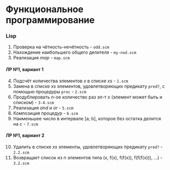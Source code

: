 # Функциональное программирование
### Lisp
1. Проверка на чётность-нечётность - `odd.scm`        
2. Нахождение наибольшего общего делителя - `my-nod.scm`      
3. Реализация *map* - `map.scm`

#### ЛР №1, вариант 1
4. Подсчёт количествa элементов *x* в списке *xs* - `1.scm`      
5. Замена в списке *xs* элементов, удовлетворяющих предикату `pred?`, с помощью процедуры `proc` - `2.scm`      
6. Продублировать *n*-ое количество раз эл-т *x* (элемент может быть и списком) - `3-4.scm`       
7. Реализация *and* и *or* - `5.scm`         
8. Композиция процедур - `6.scm`        
9. Наименьшее число в интервале [a; b], которое без остатка делится на *c* - `7.scm`     

#### ЛР №1, вариант 2
10. Удалить в списке *xs* элементы, удовлетворяющих предикату `pred?` - `2.2.scm`             
11. Возвращает список из *n* элементов типа (x, f(x), f(f(x)), f(f(f(x))), ...) - `3.2.scm`    
